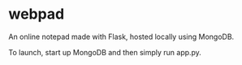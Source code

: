 # webpad
An online notepad made with Flask, hosted locally using MongoDB.

To launch, start up MongoDB and then simply run app.py.
